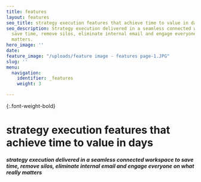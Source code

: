 ```yaml
---
title: features
layout: features
seo_title: strategy execution features that achieve time to value in days
seo_description: Strategy execution delivered in a seamless connected workspace to
  save time, remove silos, eliminate internal email and engage everyone on what really
  matters.
hero_image: ''
date: 
feature_image: "/uploads/feature image - features page-1.JPG"
slug: ''
menu:
  navigation:
    identifier: _features
    weight: 3

---
```

{:.font-weight-bold}

# strategy execution features that achieve time to value in days

##### strategy execution delivered in a seamless connected workspace to save time, remove silos, eliminate internal email and engage everyone on what really matters
